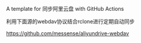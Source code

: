 A template for 同步阿里云盘 with GitHub Actions

利用下面源的webdav协议结合rclone进行定期自动同步

https://github.com/messense/aliyundrive-webdav
